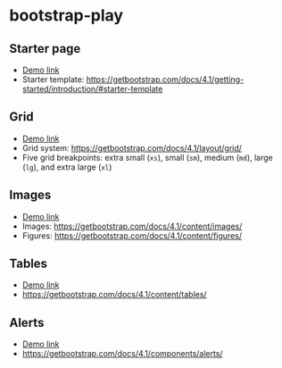 # bootstrap-play

## Starter page
* [Demo link](demo/starter.html)
* Starter template: https://getbootstrap.com/docs/4.1/getting-started/introduction/#starter-template

## Grid
* [Demo link](demo/01.html)
* Grid system: https://getbootstrap.com/docs/4.1/layout/grid/
* Five grid breakpoints: extra small (`xs`), small (`sm`), medium (`md`), large (`lg`), and extra large (`xl`)

## Images
* [Demo link](demo/02.html)
* Images: https://getbootstrap.com/docs/4.1/content/images/
* Figures: https://getbootstrap.com/docs/4.1/content/figures/

## Tables
* [Demo link](demo/03.html)
* https://getbootstrap.com/docs/4.1/content/tables/

## Alerts
* [Demo link](demo/04.html)
* https://getbootstrap.com/docs/4.1/components/alerts/
